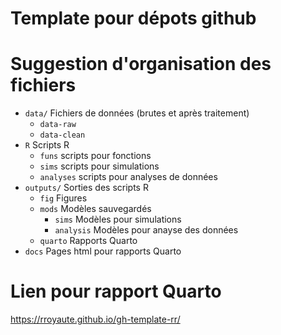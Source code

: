 # Template pour dépots github

# Suggestion d'organisation des fichiers
- `data/` Fichiers de données (brutes et après traitement)
    -  `data-raw`
    - `data-clean`
- `R` Scripts R
     - `funs` scripts pour fonctions
     - `sims` scripts pour simulations
     - `analyses` scripts pour analyses de données
- `outputs/` Sorties des scripts R
    - `fig` Figures
    - `mods` Modèles sauvegardés
        - `sims` Modèles pour simulations
        - `analysis` Modèles pour anayse des données
    - `quarto` Rapports Quarto
- `docs` Pages html pour rapports Quarto

# Lien pour rapport Quarto
https://rroyaute.github.io/gh-template-rr/
